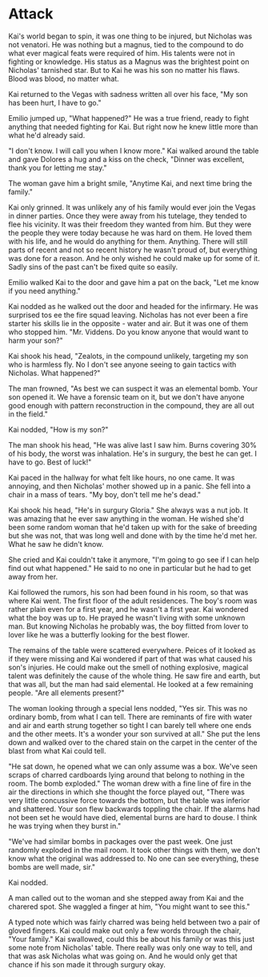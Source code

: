# Attack

Kai's world began to spin, it was one thing to be injured, but Nicholas was not venatori. He was nothing but a magnus, tied to the compound to do what ever magical feats were required of him.  His talents were not in fighting or knowledge.  His status as a Magnus was the brightest point on Nicholas' tarnished star.  But to Kai he was his son no matter his flaws.  Blood was blood, no matter what.

Kai returned to the Vegas with sadness written all over his face, "My son has been hurt, I have to go."

Emilio jumped up, "What happened?"  He was a true friend, ready to fight anything that needed fighting for Kai.  But right now he knew little more than what he'd already said.  

"I don't know.  I will call you when I know more."  Kai walked around the table and gave Dolores a hug and a kiss on the check, "Dinner was excellent, thank you for letting me stay."

The woman gave him a bright smile, "Anytime Kai, and next time bring the family."

Kai only grinned.  It was unlikely any of his family would ever join the Vegas in dinner parties.  Once they were away from his tutelage, they tended to flee his vicinity.  It was their freedom they wanted from him.  But they were the people they were today because he was hard on them.  He loved them with his life, and he would do anything for them.  Anything.  There will still parts of recent and not so recent history he wasn't proud of, but everything was done for a reason.  And he only wished he could make up for some of it.  Sadly sins of the past can't be fixed quite so easily.

Emilio walked Kai to the door and gave him a pat on the back, "Let me know if you need anything."

Kai nodded as he walked out the door and headed for the infirmary.  He was surprised tos ee the fire squad leaving.  Nicholas has not ever been a fire starter his skills lie in the opposite - water and air.  But it was one of them who stopped him.  "Mr. Viddens.  Do you know anyone that would want to harm your son?"

Kai shook his head, "Zealots, in the compound unlikely, targeting my son who is harmless fly.  No I don't see anyone seeing to gain tactics with Nicholas.  What happened?"

The man frowned, "As best we can suspect it was an elemental bomb.  Your son opened it.  We have a forensic team on it, but we don't have anyone good enough with pattern reconstruction in the compound, they are all out in the field."

Kai nodded, "How is my son?"

The man shook his head, "He was alive last I saw him.  Burns covering 30% of his body, the worst was inhalation.  He's in surgury, the best he can get.  I have to go.  Best of luck!"

Kai paced in the hallway for what felt like hours, no one came.  It was annoying, and then Nicholas' mother showed up in a panic.  She fell into a chair in a mass of tears.  "My boy, don't tell me he's dead."

Kai shook his head, "He's in surgury Gloria."  She always was a nut job.  It was amazing that he ever saw anything in the woman.  He wished she'd been some random woman that he'd taken up with for the sake of breeding but she was not, that was long well and done with by the time he'd met her.  What he saw he didn't know.  

She cried and Kai couldn't take it anymore, "I'm going to go see if I can help find out what happened."  He said to no one in particular but he had to get away from her.

Kai followed the rumors, his son had been found in his room, so that was where Kai went.  The first floor of the adult residences.  The boy's room was rather plain even for a first year, and he wasn't a first year.  Kai wondered what the boy was up to.  He prayed he wasn't living with some unknown man.  But knowing Nicholas he probably was, the boy flitted from lover to lover like he was a butterfly looking for the best flower.

The remains of the table were scattered everywhere.  Peices of it looked as if they were missing and Kai wondered if part of that was what caused his son's injuries.  He could make out the smell of nothing explosive, magical talent was definitely the cause of the whole thing.  He saw fire and earth, but that was all, but the man had said elemental.  He looked at a few remaining people.  "Are all elements present?"

The woman looking through a special lens nodded, "Yes sir.  This was no ordinary bomb, from what I can tell.  There are reminants of fire with water and air and earth strung together so tight I can barely tell where one ends and the other meets.  It's a wonder your son survived at all."  She put the lens down and walked over to the chared stain on the carpet in the center of the blast from what Kai could tell.

"He sat down, he opened what we can only assume was a box.  We've seen scraps of charred cardboards lying around that belong to nothing in the room.  The bomb exploded."  The woman drew with a fine line of fire in the air the directions in which she thought the force played out, "There was very little concussive force towards the bottom, but the table was inferior and shattered.  Your son flew backwards toppling the chair.  If the alarms had not been set he would have died, elemental burns are hard to douse.  I think he was trying when they burst in."

"We've had similar bombs in packages over the past week.  One just randomly exploded in the mail room.  It took other things with them, we don't know what the original was addressed to.  No one can see everything, these bombs are well made, sir."

Kai nodded.  

A man called out to the woman and she stepped away from Kai and the charered spot.  She waggled a finger at him, "You might want to see this."

A typed note which was fairly charred was being held between two a pair of gloved fingers.  Kai could make out only a few words through the chair, "Your family."  Kai swallowed, could this be about his family or was this just some note from Nicholas' table.  There really was only one way to tell, and that was ask Nicholas what was going on. And he would only get that chance if his son made it through surgury okay.


